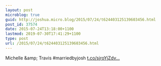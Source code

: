 ```yaml
---
layout: post
microblog: true
guid: http://joshua.micro.blog/2015/07/24/t624403125139603456.html
post_id: 37574
date: 2015-07-24T13:18:00+1100
lastmod: 2019-07-30T17:41:29+1100
type: post
url: /2015/07/24/t624403125139603456.html
---
```

Michelle &amp;amp; Travis #marriedbyjosh [t.co/sjroYjZdv...](http://t.co/sjroYjZdv8)
